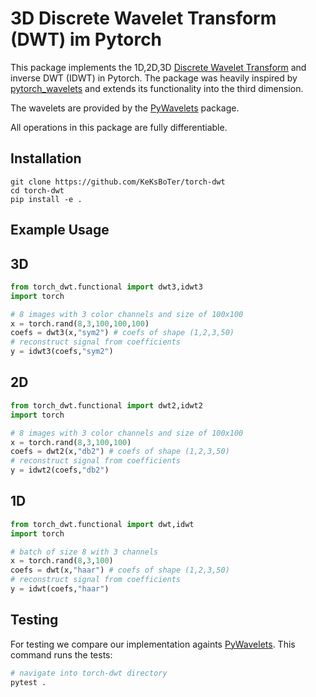 # 3D Discrete Wavelet Transform (DWT) im Pytorch

This package implements the 1D,2D,3D [Discrete Wavelet Transform](https://en.wikipedia.org/wiki/Discrete_wavelet_transform) and inverse DWT (IDWT) in Pytorch.
The package was heavily inspired by [pytorch_wavelets](https://github.com/fbcotter/pytorch_wavelets) and extends its functionality into the third dimension.

The wavelets are provided by the [PyWavelets](https://github.com/PyWavelets/pywt) package.

All operations in this package are fully differentiable. 

## Installation

```
git clone https://github.com/KeKsBoTer/torch-dwt
cd torch-dwt
pip install -e .
```


## Example Usage

## 3D

```python
from torch_dwt.functional import dwt3,idwt3
import torch

# 8 images with 3 color channels and size of 100x100
x = torch.rand(8,3,100,100,100)
coefs = dwt3(x,"sym2") # coefs of shape (1,2,3,50)
# reconstruct signal from coefficients
y = idwt3(coefs,"sym2")
```


## 2D

```python
from torch_dwt.functional import dwt2,idwt2
import torch

# 8 images with 3 color channels and size of 100x100
x = torch.rand(8,3,100,100)
coefs = dwt2(x,"db2") # coefs of shape (1,2,3,50)
# reconstruct signal from coefficients
y = idwt2(coefs,"db2")
```

## 1D

```python
from torch_dwt.functional import dwt,idwt
import torch

# batch of size 8 with 3 channels
x = torch.rand(8,3,100)
coefs = dwt(x,"haar") # coefs of shape (1,2,3,50)
# reconstruct signal from coefficients
y = idwt(coefs,"haar")
```

## Testing

For testing we compare our implementation againts [PyWavelets](https://github.com/PyWavelets/pywt).
This command runs the tests:
```bash
# navigate into torch-dwt directory
pytest .
```